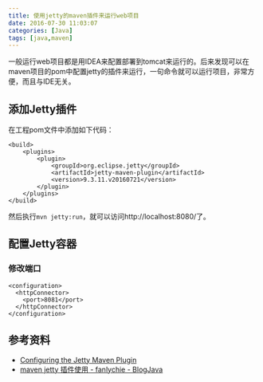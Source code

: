 ```yaml
---
title: 使用jetty的maven插件来运行web项目
date: 2016-07-30 11:03:07
categories: [Java]
tags: [java,maven]
---
```


一般运行web项目都是用IDEA来配置部署到tomcat来运行的。后来发现可以在maven项目的pom中配置jetty的插件来运行，一句命令就可以运行项目，非常方便，而且与IDE无关。

## 添加Jetty插件
在工程pom文件中添加如下代码：

```
<build>
    <plugins>
        <plugin>
            <groupId>org.eclipse.jetty</groupId>
            <artifactId>jetty-maven-plugin</artifactId>
            <version>9.3.11.v20160721</version>
        </plugin>
    </plugins>
</build>
```

然后执行`mvn jetty:run`，就可以访问http://localhost:8080/了。

## 配置Jetty容器
### 修改端口

```
<configuration>
  <httpConnector>
    <port>8081</port>
  </httpConnector>
</configuration>
```


## 参考资料
- [Configuring the Jetty Maven Plugin](http://www.eclipse.org/jetty/documentation/9.4.x/jetty-maven-plugin.html)
- [maven jetty 插件使用 - fanlychie - BlogJava](http://www.blogjava.net/fancydeepin/archive/2015/06/23/maven-jetty-plugin.html)